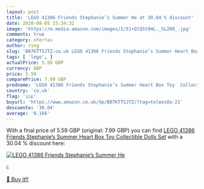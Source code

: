 ```yaml
---
layout: post
title: 'LEGO 41386 Friends Stephanie’s Summer He at 30.04 % discount'
date: 2020-08-05 15:34:32
image: 'https://m.media-amazon.com/images/I/51+QlQSt9mL._SL200_.jpg'
comments: true
category: ofertas
author: ring
slug: 'B07KTTSJTZ-co.uk LEGO 41386 Friends Stephanie’s Summer Heart Box Toy...'
tags: [ 'lego', ]
actualPrice: 5.59 GBP
currency: GBP
price: 5.59
comparePrice: 7.99 GBP
prodname: 'LEGO 41386 Friends Stephanie’s Summer Heart Box Toy  Collectible Dolls Set'
country: 'co.uk'
flag: '🇬🇧'
buyurl: 'https://www.amazon.co.uk/dp/B07KTTSJTZ/?tag=tolees0a-21'
descuento: '30.04'
average: '8.166'
---
```


With a final price of 5.59 GBP (original: 7.99 GBP) you can find [LEGO 41386 Friends Stephanie’s Summer Heart Box Toy  Collectible Dolls Set](https://www.amazon.co.uk/dp/B07KTTSJTZ/?tag=tolees0a-21) with a  30.04 % discount here:

[![LEGO 41386 Friends Stephanie’s Summer He](https://m.media-amazon.com/images/I/51+QlQSt9mL._SL200_.jpg)](https://www.amazon.co.uk/dp/B07KTTSJTZ/?tag=tolees0a-21)

ℹ️:


[🛒 Buy it!!](https://www.amazon.co.uk/dp/B07KTTSJTZ/?tag=tolees0a-21)
